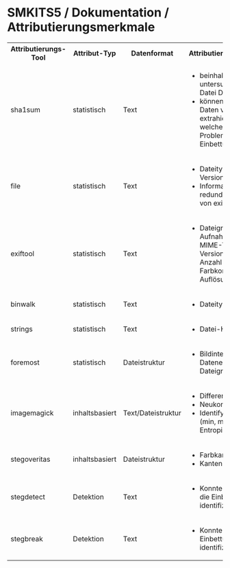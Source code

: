 # SMKITS5 / Dokumentation / Attributierungsmerkmale
<table>
  <tbody>
    <tr>
      <th>Attributierungs-Tool</th>
      <th>Attribut-Typ</th>
      <th>Datenformat</th>
      <th>Attributierungsmerkmale</th>
      <th>Stego-ID</th>
    </tr>
    <tr>
      <td>sha1sum</td>
      <td>statistisch</td>
      <td>Text</td>
      <td>
        <ul>
          <li>beinhaltet zu untersuchende Stego-Datei Daten?</li>
          <li>können eingebetteten Daten verlustfrei extrahiert werden? welche Tools haben Probleme bei welchen Einbettungsvariationen</li>
        </ul>
      </td>
      <td>-</td>
    </tr>
    <tr>
      <td>file</td>
      <td>statistisch</td>
      <td>Text</td>
      <td>
        <ul>
          <li>Dateityp, JFIF-Version? TODO</li>
          <li>Informationen sind redundant zu denen von exiftool</li>
        </ul>
      </td>
      <td>-</td>
    </tr>
    <tr>
      <td>exiftool</td>
      <td>statistisch</td>
      <td>Text</td>
      <td>
        <ul>
          <li>Dateigröße, Aufnahme-Kamera, MIME-Type, JFIF-Version, Encoding, Anzahl Farbkomponenten, Auflösung, Megapixel</li>
        </ul>
      </td>
      <td>- TODO: Kamera, JFIF-Version, ... ;;; - TODO: Grafikformat/Encoding durch Einbettung erhalten?</td>
    </tr>
    <tr>
      <td>binwalk</td>
      <td>statistisch</td>
      <td>Text</td>
      <td>
        <ul>
          <li>Dateityp, JFIF-Version</li>
        </ul>
      </td>
      <td>-</td>
    </tr>
    <tr>
      <td>strings</td>
      <td>statistisch</td>
      <td>Text</td>
      <td>
        <ul>
          <li>Datei-Header</li>
        </ul>
      </td>
      <td>-</td>
    </tr>
    <tr>
      <td>foremost</td>
      <td>statistisch</td>
      <td>Dateistruktur</td>
      <td>
        <ul>
          <li>Bildintegrität durch Datenextraktion, Dateigröße</li>
        </ul>
      </td>
      <td>- TODO: filesize diagramm-auswertung hier!</td>
    </tr>
    <tr>
      <td>imagemagick</td>
      <td>inhaltsbasiert</td>
      <td>Text/Dateistruktur</td>
      <td>
        <ul>
          <li>Differenzbild</li>
          <li>Neukompression</li>
          <li>Identify (Farbwerte (min, max, mean, ...), Entropie)</li>
        </ul>
      </td>
      <td>-</td>
    </tr>
    <tr>
      <td>stegoveritas</td>
      <td>inhaltsbasiert</td>
      <td>Dateistruktur</td>
      <td>
        <ul>
          <li>Farbkanalzerlegung</li>
          <li>Kanten</li>
        </ul>
      </td>
      <td>-</td>
    </tr>
    <tr>
      <td>stegdetect</td>
      <td>Detektion</td>
      <td>Text</td>
      <td>
        <ul>
          <li>Konnte `stegdetect` die Einbettung identifizieren?</li>
        </ul>
      </td>
      <td>jsteg, (jphide), outguess-0.13</td>
    </tr>
    <tr>
      <td>stegbreak</td>
      <td>Detektion</td>
      <td>Text</td>
      <td>
        <ul>
          <li>Konnte `stegbreak` die Einbettung identifizieren?</li>
        </ul>
      </td>
      <td>jsteg, (jphide), outguess-0.13</td>
    </tr>
  </tbody>
</table>
